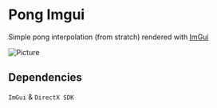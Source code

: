 # Pong Imgui

Simple pong interpolation (from stratch) rendered with [ImGui](https://github.com/ocornut/imgui)

![Picture](https://i.gyazo.com/69947f0f2611e2e70b8847efcbe6b1c8.png)

## Dependencies

`ImGui` & `DirectX SDK`
